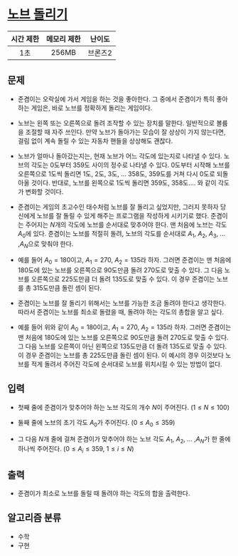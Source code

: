 # [노브 돌리기](https://www.acmicpc.net/problem/23756)

| 시간 제한 | 메모리 제한 | 난이도  |
| :-------: | :---------: | :-----: |
|    1초    |    256MB    | 브론즈2 |

## 문제

- 준겸이는 오락실에 가서 게임을 하는 것을 좋아한다. 그 중에서 준겸이가 특히 좋아하는 게임은, 바로 노브를 정확하게 돌리는 게임이다.
- 노브는 왼쪽 또는 오른쪽으로 돌려 조작할 수 있는 장치를 말한다. 일반적으로 볼륨을 조절할 때 자주 쓰인다. 만약 노브가 돌아가는 모습이 잘 상상이 가지 않는다면, 걸림 없이 계속 돌릴 수 있는 자동차 핸들을 상상해도 괜찮다.

- 노브가 얼마나 돌아갔는지는, 현재 노브가 어느 각도에 있는지로 나타낼 수 있다. 노브의 각도는 0도부터 359도 사이의 정수로 나타낼 수 있다. 0도부터 시작해 노브를 오른쪽으로 1도씩 돌리면 1도, 2도, 3도, ... 358도, 359도를 거쳐 다시 0도로 되돌아올 것이다. 반대로, 노브를 왼쪽으로 1도씩 돌리면 359도, 358도.... 와 같이 각도가 변화할 것이다.

- 준겸이는 게임의 초고수인 태수처럼 노브를 잘 돌리고 싶었지만, 그러지 못하자 당신에게 노브를 잘 돌릴 수 있게 해주는 프로그램을 작성하게 시키기로 했다. 준겸이는 주어지는 $N$개의 각도에 노브를 순서대로 맞추어야 한다. 맨 처음에 노브는 각도 $A_0$에 있다. 준겸이는 노브를 적절히 돌려, 노브의 각도를 순서대로 $A_1$, $A_2$, $A_3$, ... ,$A_N$으로 맞춰야 한다.

- 예를 들어 $A_0 = 180$이고, $A_1 = 270$, $A_2 = 135$라 하자. 그러면 준겸이는 맨 처음에 180도에 있는 노브를 오른쪽으로 90도만큼 돌려 270도로 맞출 수 있다. 그 다음 노브를 오른쪽으로 225도만큼 더 돌려 135도로 맞출 수 있다. 이 경우 준겸이는 노브를 총 315도만큼 돌린 셈이 된다.

- 준겸이는 노브를 잘 돌리기 위해서는 노브를 가능한 조금 돌려야 한다고 생각한다. 따라서 준겸이는 노브를 최소로 돌렸을 때, 돌려야 하는 각도의 총합을 알고 싶다.

- 예를 들어 위와 같이 $A_0 = 180$이고, $A_1 = 270$, $A_2 = 135$라 하자. 그러면 준겸이는 맨 처음에 180도에 있는 노브를 오른쪽으로 90도만큼 돌려 270도로 맞출 수 있다. 그 다음 노브를 오른쪽이 아닌 왼쪽으로 135도만큼 더 돌려 135도로 맞출 수 있다. 이 경우 준겸이는 노브를 총 225도만큼 돌린 셈이 된다. 이 예시의 경우 이것보다 노브를 적게 돌려서 주어진 각도에 순서대로 노브를 위치시킬 수 있는 방법이 없다.

## 입력

- 첫째 줄에 준겸이가 맞추어야 하는 노브 각도의 개수 $N$이 주어진다. ($1 \le N \le 100$)

- 둘째 줄에 노브의 초기 각도 $A_0$가 주어진다. ($0 \le A_0 \le 359$)

- 그 다음 $N$개 줄에 걸쳐 준겸이가 맞추어야 하는 노브 각도 $A_1$, $A_2$, ... ,$A_N$가 한 줄에 하나씩 주어진다. ($0 \le A_i \le 359$, $1 \le i \le N$)

## 출력

- 준겸이가 최소로 노브를 돌릴 때 돌려야 하는 각도의 합을 출력한다.

## 알고리즘 분류

- 수학
- 구현
